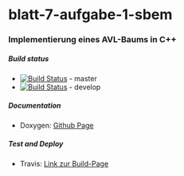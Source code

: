 # blatt-7-aufgabe-1-sbem
### Implementierung eines AVL-Baums in C++
  ##### Build status
  *  [![Build Status](https://travis-ci.org/ob-algdati-ws17/blatt-7-aufgabe-1-goteam.svg?branch=master)](https://travis-ci.org/ob-algdati-ws17/blatt-7-aufgabe-1-sbem) - master
  *  [![Build Status](https://travis-ci.org/ob-algdati-ws17/blatt-7-aufgabe-1-goteam.svg?branch=develop)](https://travis-ci.org/ob-algdati-ws17/blatt-7-aufgabe-1-sbem) - develop

 ##### Documentation
 * Doxygen:
[Github Page](https://ob-algdati-ws17.github.io/blatt-7-aufgabe-1-sbem/html/index.html)

##### Test and Deploy
 * Travis: 
[Link zur Build-Page](https://travis-ci.org/ob-algdati-ws17/blatt-7-aufgabe-1-sbem)